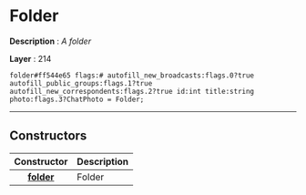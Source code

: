 # Folder

**Description** : *A folder*

**Layer** : 214

```tl
folder#ff544e65 flags:# autofill_new_broadcasts:flags.0?true autofill_public_groups:flags.1?true autofill_new_correspondents:flags.2?true id:int title:string photo:flags.3?ChatPhoto = Folder;
```

---

## Constructors

| Constructor | Description |
| :---: | :--- |
| [**folder**](constructor/folder) | Folder |